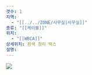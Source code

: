 ```yaml
---
갯수: 1
지역:
  - "[[../../ZONE/사무실|사무실]]"
종류: "[[케이블]]"
위치:
  - "[[WBCA]]"
상세위치: 흰색 정리 박스
설명:
---
```


![](http://192.168.50.22/devices/240907_IMG_0033.jpg)
